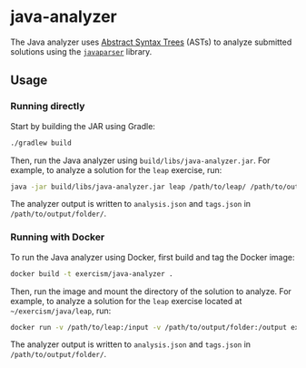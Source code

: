 # java-analyzer

The Java analyzer uses [Abstract Syntax Trees][ast-wiki] (ASTs) to analyze submitted solutions using the [`javaparser`][javaparser] library.

## Usage

### Running directly

Start by building the JAR using Gradle:

```sh
./gradlew build
```

Then, run the Java analyzer using `build/libs/java-analyzer.jar`.
For example, to analyze a solution for the `leap` exercise, run:

```sh
java -jar build/libs/java-analyzer.jar leap /path/to/leap/ /path/to/output/folder/
```

The analyzer output is written to `analysis.json` and `tags.json` in `/path/to/output/folder/`.

### Running with Docker

To run the Java analyzer using Docker, first build and tag the Docker image:

```sh
docker build -t exercism/java-analyzer .
```

Then, run the image and mount the directory of the solution to analyze.
For example, to analyze a solution for the `leap` exercise located at `~/exercism/java/leap`, run:

```sh
docker run -v /path/to/leap:/input -v /path/to/output/folder:/output exercism/java-analyzer leap /input/ /output/
```

The analyzer output is written to `analysis.json` and `tags.json` in `/path/to/output/folder/`.

[ast-wiki]: https://en.wikipedia.org/wiki/Abstract_syntax_tree
[javaparser]: https://github.com/javaparser/javaparser 